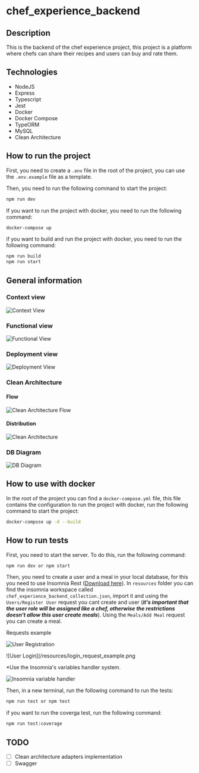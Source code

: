 # chef_experience_backend

## Description

This is the backend of the chef experience project, this project is a platform where chefs can share their recipes and users can buy and rate them.

## Technologies

- NodeJS
- Express
- Typescript
- Jest
- Docker
- Docker Compose
- TypeORM
- MySQL
- Clean Architecture

## How to run the project

First, you need to create a `.env` file in the root of the project, you can use the `.env.example` file as a template.

Then, you need to run the following command to start the project:

```bash
npm run dev
```

If you want to run the project with docker, you need to run the following command:

```bash
docker-compose up
```

if you want to build and run the project with docker, you need to run the following command:

```bash
npm run build
npm run start
```

## General information

### Context view

![Context View](/resources/context_view.png)

### Functional view

![Functional View](/resources/functional_view.png)

### Deployment view

![Deployment View](/resources/deployment_view.png)

### Clean Architecture

#### Flow

![Clean Architecture Flow](/resources/clean_architecture_flow.png)

#### Distribution

![Clean Architecture](/resources/clean_architecture_distribution.png)

### DB Diagram

![DB Diagram](/resources/db_diagram.png)

## How to use with docker

In the root of the project you can find a `docker-compose.yml` file, this file contains the configuration to run the project with docker, run the following command to start the project:

```bash
docker-compose up -d --build
```

## How to run tests

First, you need to start the server. To do this, run the following command:

```bash
npm run dev or npm start
```

Then, you need to create a user and a meal in your local database, for this you need to use Insomnia Rest ([Download here](https://insomnia.rest/download)). In `resources` folder you can find the insomnia workspace called `chef_experience_backend_collection.json`, import it and using the `Users/Register User` request you cant create and user (_**it's important that the user role will be assigned like a chef, otherwise the restrictions doesn't allow this user create meals**_). Using the `Meals/Add Meal` request you can create a meal.

Requests example

![User Registration](/resources/register_request_example.png)

![User Login](/resources/login_request_example.png

\*Use the Insomnia's variables handler system.

![Insomnia variable handler](/resources/insomnia_variable_handler.png)

Then, in a new terminal, run the following command to run the tests:

```bash
npm run test or npm test
```

if you want to run the coverga test, run the following command:

```bash
npm run test:coverage

```

## TODO

- [ ] Clean architecture adapters implementation
- [ ] Swagger
